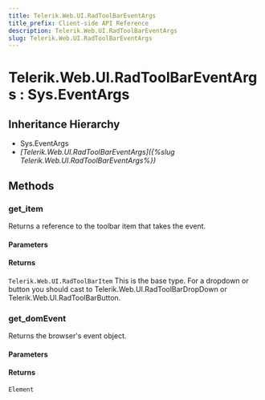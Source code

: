 ```yaml
---
title: Telerik.Web.UI.RadToolBarEventArgs
title_prefix: Client-side API Reference
description: Telerik.Web.UI.RadToolBarEventArgs
slug: Telerik.Web.UI.RadToolBarEventArgs
---
```


# Telerik.Web.UI.RadToolBarEventArgs : Sys.EventArgs 

## Inheritance Hierarchy

* Sys.EventArgs
* *[Telerik.Web.UI.RadToolBarEventArgs]({%slug Telerik.Web.UI.RadToolBarEventArgs%})*


## Methods

###  get_item

Returns a reference to the toolbar item that takes the event.

#### Parameters

#### Returns

`Telerik.Web.UI.RadToolBarItem` This is the base type. For a dropdown or button you should cast to Telerik.Web.UI.RadToolBarDropDown or Telerik.Web.UI.RadToolBarButton.

### get_domEvent

Returns the browser's event object.

#### Parameters

#### Returns

`Element`

